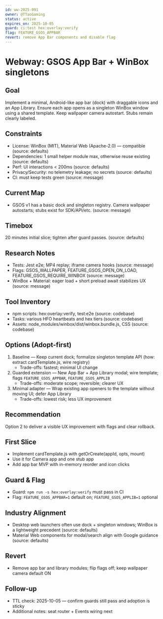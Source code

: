 ```yaml
---
id: ww-2025-091
owner: @TTaoGaming
status: active
expires_on: 2025-10-05
guard: ci:test hex:overlay:verify
flag: FEATURE_GSOS_APPBAR
revert: remove App Bar components and disable flag
---
```

# Webway: GSOS App Bar + WinBox singletons

## Goal

Implement a minimal, Android-like app bar (dock) with draggable icons and an App Library. Ensure each app opens as a singleton WinBox window using a shared template. Keep wallpaper camera autostart. Stubs remain clearly labeled.

## Constraints

- License: WinBox (MIT), Material Web (Apache-2.0) — compatible (source: defaults)
- Dependencies: 1 small helper module max, otherwise reuse existing (source: defaults)
- Perf: UI interactions < 200ms (source: defaults)
- Privacy/Security: no telemetry leakage; no secrets (source: defaults)
- CI: must keep tests green (source: message)

## Current Map

- GSOS v1 has a basic dock and singleton registry. Camera wallpaper autostarts; stubs exist for SDK/API/etc. (source: message)

## Timebox

20 minutes initial slice; tighten after guard passes. (source: defaults)

## Research Notes

- Tests: Jest e2e; MP4 replay; iframe camera hooks (source: message)
- Flags: GSOS_WALLPAPER, FEATURE_GSOS_OPEN_ON_LOAD, FEATURE_GSOS_REQUIRE_WINBOX (source: message)
- WinBox + Material: eager load + short preload await stabilizes UX (source: message)

## Tool Inventory

- npm scripts: hex:overlay:verify, test:e2e (source: codebase)
- Tasks: various HFO heartbeats and hex tiers (source: codebase)
- Assets: node_modules/winbox/dist/winbox.bundle.js, CSS (source: codebase)

## Options (Adopt-first)

1. Baseline — Keep current dock; formalize singleton template API (how: extract cardTemplate.js, wire registry)
   - Trade-offs: fastest; minimal UI change
2. Guarded extension — New App Bar + App Library modal; wire template; flags `FEATURE_GSOS_APPBAR`, `FEATURE_GSOS_APPLIB`
   - Trade-offs: moderate scope; reversible; clearer UX
3. Minimal adapter — Wrap existing app openers to the template without moving UI; defer App Library
   - Trade-offs: lowest risk; less UX improvement

## Recommendation

Option 2 to deliver a visible UX improvement with flags and clear rollback.

## First Slice

- Implement cardTemplate.js with getOrCreate(appId, opts, mount)
- Use it for Camera app and one stub app
- Add app bar MVP with in-memory reorder and icon clicks

## Guard & Flag

- Guard: `npm run -s hex:overlay:verify` must pass in CI
- Flag: `FEATURE_GSOS_APPBAR=1` default on; `FEATURE_GSOS_APPLIB=1` optional

## Industry Alignment

- Desktop web launchers often use dock + singleton windows; WinBox is a lightweight precedent (source: defaults)
- Material Web components for modal/search align with Google guidance (source: defaults)

## Revert

- Remove app bar and library modules; flip flags off; keep wallpaper camera default ON

## Follow-up

- TTL check: 2025-10-05 — confirm guards still pass and adoption is sticky
- Additional notes: seat router + Events wiring next


